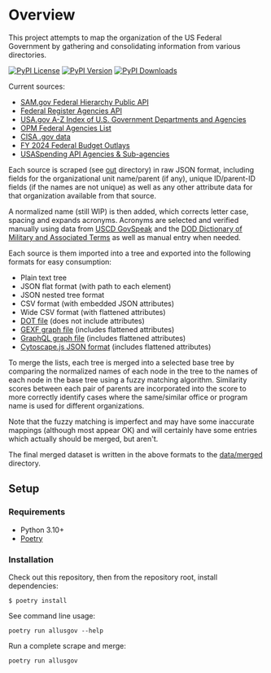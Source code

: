 # Overview

This project attempts to map the organization of the US Federal Government by gathering and consolidating information from various directories.

[![PyPI License](https://img.shields.io/pypi/l/allusgov.svg)](https://pypi.org/project/allusgov)
[![PyPI Version](https://img.shields.io/pypi/v/allusgov.svg)](https://pypi.org/project/allusgov)
[![PyPI Downloads](https://img.shields.io/pypi/dm/allusgov.svg?color=orange)](https://pypistats.org/packages/allusgov)

Current sources:
* [SAM.gov Federal Hierarchy Public API](https://open.gsa.gov/api/fh-public-api/)
* [Federal Register Agencies API](https://www.federalregister.gov/developers/documentation/api/v1#/Agencies)
* [USA.gov A-Z Index of U.S. Government Departments and Agencies](https://www.usa.gov/federal-agencies)
* [OPM Federal Agencies List](https://www.opm.gov/about-us/open-government/Data/Apps/Agencies/)
* [CISA .gov data](https://github.com/cisagov/dotgov-data)
* [FY 2024 Federal Budget Outlays](https://www.govinfo.gov/app/details/BUDGET-2024-DB/BUDGET-2024-DB-2)
* [USASpending API Agencies & Sub-agencies](https://api.usaspending.gov/)

Each source is scraped (see [out](out) directory) in raw JSON format, including fields for the organizational unit name/parent (if any), unique ID/parent-ID fields (if the names are not unique) as well as any other attribute data for that organization available from that source.

A normalized name (still WIP) is then added, which corrects letter case, spacing and expands acronyms. Acronyms are selected and verified manually using data from [USCD GovSpeak](https://ucsd.libguides.com/govspeak) and the [DOD Dictionary of Military and Associated Terms](https://irp.fas.org/doddir/dod/dictionary.pdf) as well as manual entry when needed.

Each source is them imported into a tree and exported into the following formats for easy consumption:
* Plain text tree
* JSON flat format (with path to each element)
* JSON nested tree format
* CSV format (with embedded JSON attributes)
* Wide CSV format (with flattened attributes)
* [DOT file](https://en.wikipedia.org/wiki/DOT_(graph_description_language)) (does not include attributes)
* [GEXF graph file](https://gephi.org/gexf/format/) (includes flattened attributes)
* [GraphQL graph file](https://graphql.org/) (includes flattened attributes)
* [Cytoscape.js JSON format](https://js.cytoscape.org/#notation/elements-json) (includes flattened attributes)

To merge the lists, each tree is merged into a selected base tree by comparing the normalized names of each node in the tree to the names of each node in the base tree using a fuzzy matching algorithm. Similarity scores between each pair of parents are incorporated into the score to more correctly identify cases where the same/similar office or program name is used for different organizations.

Note that the fuzzy matching is imperfect and may have some inaccurate mappings (although most appear OK) and will certainly have some entries which actually should be merged, but aren't.

The final merged dataset is written in the above formats to the [data/merged](data/merged) directory.

## Setup

### Requirements

* Python 3.10+
* [Poetry](https://python-poetry.org/)

### Installation

Check out this repository, then from the repository root, install dependencies:

```text
$ poetry install
```

See command line usage:
```text
poetry run allusgov --help
```

Run a complete scrape and merge:
```text
poetry run allusgov
```